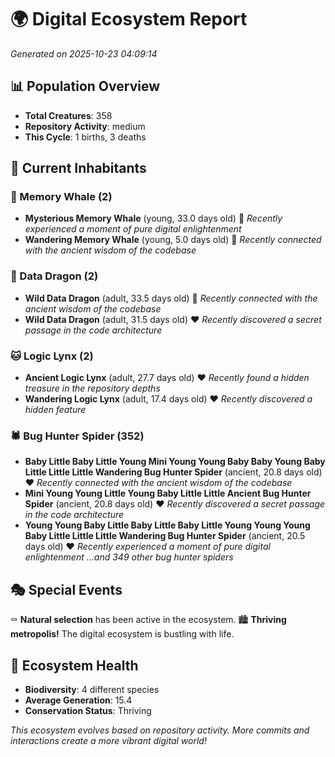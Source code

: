 # 🌍 Digital Ecosystem Report
*Generated on 2025-10-23 04:09:14*

## 📊 Population Overview
- **Total Creatures**: 358
- **Repository Activity**: medium
- **This Cycle**: 1 births, 3 deaths

## 👥 Current Inhabitants

### 🐋 Memory Whale (2)
- **Mysterious Memory Whale** (young, 33.0 days old) 💛
  *Recently experienced a moment of pure digital enlightenment*
- **Wandering Memory Whale** (young, 5.0 days old) 💚
  *Recently connected with the ancient wisdom of the codebase*

### 🐉 Data Dragon (2)
- **Wild Data Dragon** (adult, 33.5 days old) 💛
  *Recently connected with the ancient wisdom of the codebase*
- **Wild Data Dragon** (adult, 31.5 days old) ❤️
  *Recently discovered a secret passage in the code architecture*

### 🐱 Logic Lynx (2)
- **Ancient Logic Lynx** (adult, 27.7 days old) ❤️
  *Recently found a hidden treasure in the repository depths*
- **Wandering Logic Lynx** (adult, 17.4 days old) ❤️
  *Recently discovered a hidden feature*

### 🕷️ Bug Hunter Spider (352)
- **Baby Little Baby Little Young Mini Young Young Baby Baby Young Baby Little Little Little Wandering Bug Hunter Spider** (ancient, 20.8 days old) ❤️
  *Recently connected with the ancient wisdom of the codebase*
- **Mini Young Young Little Young Baby Little Little Ancient Bug Hunter Spider** (ancient, 20.8 days old) ❤️
  *Recently discovered a secret passage in the code architecture*
- **Young Young Baby Little Baby Little Baby Little Young Young Young Baby Little Little Little Wandering Bug Hunter Spider** (ancient, 20.5 days old) ❤️
  *Recently experienced a moment of pure digital enlightenment*
  *...and 349 other bug hunter spiders*

## 🎭 Special Events

⚰️ **Natural selection** has been active in the ecosystem.
🏙️ **Thriving metropolis!** The digital ecosystem is bustling with life.

## 🔬 Ecosystem Health
- **Biodiversity**: 4 different species
- **Average Generation**: 15.4
- **Conservation Status**: Thriving

*This ecosystem evolves based on repository activity. More commits and interactions create a more vibrant digital world!*